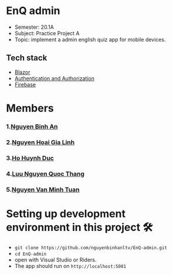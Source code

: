 # EnQ admin
- Semester: 20.1A
- Subject: Practice Project A
- Topic: implement a admin english quiz app for mobile devices.

## Tech stack

- [Blazor][blazor]
- [Authentication and Authorization][auth]
- [Firebase][firebase]

[blazor]: https://docs.microsoft.com/en-us/aspnet/core/blazor/?view=aspnetcore-3.1/
[auth]: https://docs.microsoft.com/en-us/aspnet/core/blazor/security/?view=aspnetcore-3.1#:~:text=Blazor%20WebAssembly%20apps%20run%20on,apply%20to%20routable%20Razor%20components.
[firebase]: https://firebase.google.com/

# Members
### 1.[Nguyen Binh An](https://github.com/nguyenbinhanltv)

### 2.[Nguyen Hoai Gia Linh](https://github.com/linhsol26)

### 3.[Ho Huynh Duc](https://github.com/duca7)

### 4.[Luu Nguyen Quoc Thang](https://github.com/thangluu93)

### 5.[Nguyen Van Minh Tuan](https://github.com/tuannvmk18)

# Setting up development environment in this project 🛠

- `git clone https://github.com/nguyenbinhanltv/EnQ-admin.git`
- `cd EnQ-admin`
- open with Visual Studio or Riders.
- The app should run on `http://localhost:5001`
